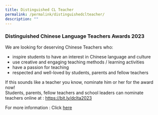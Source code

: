 ```yaml
---
title: Distinguished CL Teacher
permalink: /permalink/distinguishedclteacher/
description: ""
---
```

### Distinguished Chinese Language Teachers Awards 2023


We are looking for deserving Chinese Teachers who: 

* inspire students to have an interest in
Chinese language and culture
* use creative and engaging teaching
methods / learning activities
* have a passion for teaching
* respected and well-loved by
students, parents and fellow teachers

If this sounds like a teacher you know, nominate him or her for the award now! <br>
Students, parents, fellow teachers and school leaders can nominate teachers online at :
https://bit.ly/dclta2023

For more information : Click [here](/files/distinguished%20cl%20teachers%20awards%20poster%202023.pdf)